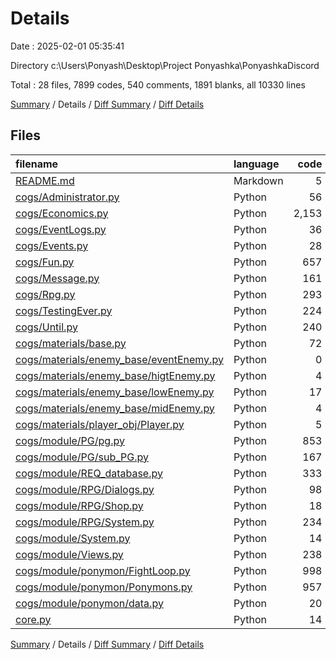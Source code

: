 # Details

Date : 2025-02-01 05:35:41

Directory c:\\Users\\Ponyash\\Desktop\\Project Ponyashka\\PonyashkaDiscord

Total : 28 files,  7899 codes, 540 comments, 1891 blanks, all 10330 lines

[Summary](results.md) / Details / [Diff Summary](diff.md) / [Diff Details](diff-details.md)

## Files
| filename | language | code | comment | blank | total |
| :--- | :--- | ---: | ---: | ---: | ---: |
| [README.md](/README.md) | Markdown | 5 | 0 | 1 | 6 |
| [cogs/Administrator.py](/cogs/Administrator.py) | Python | 56 | 7 | 16 | 79 |
| [cogs/Economics.py](/cogs/Economics.py) | Python | 2,153 | 139 | 556 | 2,848 |
| [cogs/EventLogs.py](/cogs/EventLogs.py) | Python | 36 | 1 | 11 | 48 |
| [cogs/Events.py](/cogs/Events.py) | Python | 28 | 15 | 12 | 55 |
| [cogs/Fun.py](/cogs/Fun.py) | Python | 657 | 30 | 85 | 772 |
| [cogs/Message.py](/cogs/Message.py) | Python | 161 | 38 | 37 | 236 |
| [cogs/Rpg.py](/cogs/Rpg.py) | Python | 293 | 17 | 53 | 363 |
| [cogs/TestingEver.py](/cogs/TestingEver.py) | Python | 224 | 12 | 41 | 277 |
| [cogs/Until.py](/cogs/Until.py) | Python | 240 | 54 | 46 | 340 |
| [cogs/materials/base.py](/cogs/materials/base.py) | Python | 72 | 63 | 13 | 148 |
| [cogs/materials/enemy\_base/eventEnemy.py](/cogs/materials/enemy_base/eventEnemy.py) | Python | 0 | 0 | 1 | 1 |
| [cogs/materials/enemy\_base/higtEnemy.py](/cogs/materials/enemy_base/higtEnemy.py) | Python | 4 | 0 | 1 | 5 |
| [cogs/materials/enemy\_base/lowEnemy.py](/cogs/materials/enemy_base/lowEnemy.py) | Python | 17 | 2 | 8 | 27 |
| [cogs/materials/enemy\_base/midEnemy.py](/cogs/materials/enemy_base/midEnemy.py) | Python | 4 | 0 | 1 | 5 |
| [cogs/materials/player\_obj/Player.py](/cogs/materials/player_obj/Player.py) | Python | 5 | 0 | 3 | 8 |
| [cogs/module/PG/pg.py](/cogs/module/PG/pg.py) | Python | 853 | 20 | 227 | 1,100 |
| [cogs/module/PG/sub\_PG.py](/cogs/module/PG/sub_PG.py) | Python | 167 | 0 | 21 | 188 |
| [cogs/module/REQ\_database.py](/cogs/module/REQ_database.py) | Python | 333 | 11 | 51 | 395 |
| [cogs/module/RPG/Dialogs.py](/cogs/module/RPG/Dialogs.py) | Python | 98 | 12 | 33 | 143 |
| [cogs/module/RPG/Shop.py](/cogs/module/RPG/Shop.py) | Python | 18 | 2 | 12 | 32 |
| [cogs/module/RPG/System.py](/cogs/module/RPG/System.py) | Python | 234 | 6 | 28 | 268 |
| [cogs/module/System.py](/cogs/module/System.py) | Python | 14 | 0 | 4 | 18 |
| [cogs/module/Views.py](/cogs/module/Views.py) | Python | 238 | 13 | 61 | 312 |
| [cogs/module/ponymon/FightLoop.py](/cogs/module/ponymon/FightLoop.py) | Python | 998 | 56 | 342 | 1,396 |
| [cogs/module/ponymon/Ponymons.py](/cogs/module/ponymon/Ponymons.py) | Python | 957 | 38 | 218 | 1,213 |
| [cogs/module/ponymon/data.py](/cogs/module/ponymon/data.py) | Python | 20 | 4 | 5 | 29 |
| [core.py](/core.py) | Python | 14 | 0 | 4 | 18 |

[Summary](results.md) / Details / [Diff Summary](diff.md) / [Diff Details](diff-details.md)